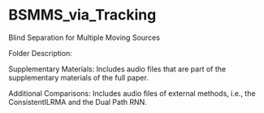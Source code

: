 # BSMMS_via_Tracking

Blind Separation for Multiple Moving Sources

Folder Description:

Supplementary Materials: Includes audio files that are part of the supplementary materials of the full paper. 

Additional Comparisons: Includes audio files of external methods, i.e., the ConsistentILRMA and the Dual Path RNN. 
